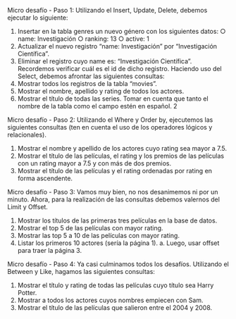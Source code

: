 Micro desafío - Paso 1:
Utilizando el Insert, Update, Delete, debemos ejecutar lo siguiente:
1. Insertar en la tabla genres un nuevo género con los siguientes datos:
○ name: Investigación
○ ranking: 13
○ active: 1
2. Actualizar el nuevo registro “name: Investigación” por “Investigación Científica”.
3. Eliminar el registro cuyo name es: “Investigación Científica”. Recordemos verificar
cuál es el id de dicho registro.
Haciendo uso del Select, debemos afrontar las siguientes consultas:
4. Mostrar todos los registros de la tabla “movies”.
5. Mostrar el nombre, apellido y rating de todos los actores.
6. Mostrar el título de todas las series. Tomar en cuenta que tanto el nombre de la
tabla como el campo estén en español.
2

Micro desafío - Paso 2:
Utilizando el Where y Order by, ejecutemos las siguientes consultas (ten en cuenta el uso
de los operadores lógicos y relacionales).
1. Mostrar el nombre y apellido de los actores cuyo rating sea mayor a 7.5.
2. Mostrar el título de las películas, el rating y los premios de las películas con un rating
mayor a 7.5 y con más de dos premios.
3. Mostrar el título de las películas y el rating ordenadas por rating en forma
ascendente.

Micro desafío - Paso 3:
Vamos muy bien, no nos desanimemos ni por un minuto. Ahora, para la realización de las
consultas debemos valernos del Limit y Offset.
1. Mostrar los títulos de las primeras tres películas en la base de datos.
2. Mostrar el top 5 de las películas con mayor rating.
3. Mostrar las top 5 a 10 de las películas con mayor rating.
4. Listar los primeros 10 actores (sería la página 1).
a. Luego, usar offset para traer la página 3.

Micro desafío - Paso 4:
Ya casi culminamos todos los desafíos. Utilizando el Between y Like, hagamos las
siguientes consultas:
1. Mostrar el título y rating de todas las películas cuyo título sea Harry Potter.
2. Mostrar a todos los actores cuyos nombres empiecen con Sam.
3. Mostrar el título de las películas que salieron entre el 2004 y 2008.
